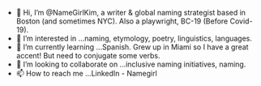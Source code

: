 - 👋 Hi, I’m @NameGirlKim, a writer & global naming strategist based in Boston (and sometimes NYC). Also a playwright, BC-19 (Before Covid-19).
- 👀 I’m interested in ...naming, etymology, poetry, linguistics, languages. 
- 🌱 I’m currently learning ...Spanish. Grew up in Miami so I have a great accent! But need to conjugate some verbs.
- 💞️ I’m looking to collaborate on ...inclusive naming initiatives, naming.
- 📫 How to reach me ...LinkedIn - Namegirl

<!---
NameGirlKim/NameGirlKim is a ✨ special ✨ repository because its `README.md` (this file) appears on your GitHub profile.
You can click the Preview link to take a look at your changes.
--->
